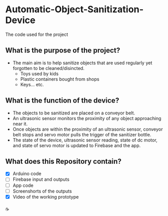 # Automatic-Object-Sanitization-Device #
The code used for the project
## What is the purpose of the project? ##
* The main aim is to help sanitize objects that are used regularly yet forgotten to be cleaned/disincted.
  * Toys used by kids
  * Plastic containers bought from shops
  * Keys... etc.
## What is the function of the device? ##
* The objects to be sanitized are placed on a conveyor belt. 
* An ultrasonic sensor monitors the proximity of any object approaching near it.
* Once objects are within the proximity of an ultrasonic sensor, conveyor belt stops and servo motor pulls the trigger of the sanitizer bottle.
* The state of the device, ultrasonic sensor reading, state of dc motor, and state of servo motor is updated to Firebase and the app.
##  What does this Repository contain? ##
 - [x] Arduino code
 - [ ] Firebase input and outputs
 - [ ] App code
 - [ ] Screenshorts of the outputs
 - [x] Video of the working prototype
 ####
:coffee:    
